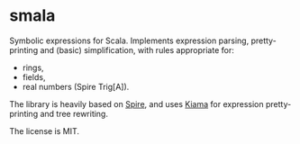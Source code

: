 smala
=====

Symbolic expressions for Scala. Implements expression parsing, pretty-printing and (basic) simplification, with
rules appropriate for:

- rings,
- fields,
- real numbers (Spire Trig[A]).

The library is heavily based on [Spire](https://github.com/non/spire), and 
uses [Kiama](http://code.google.com/p/kiama/) for expression pretty-printing 
and tree rewriting.

The license is MIT.
